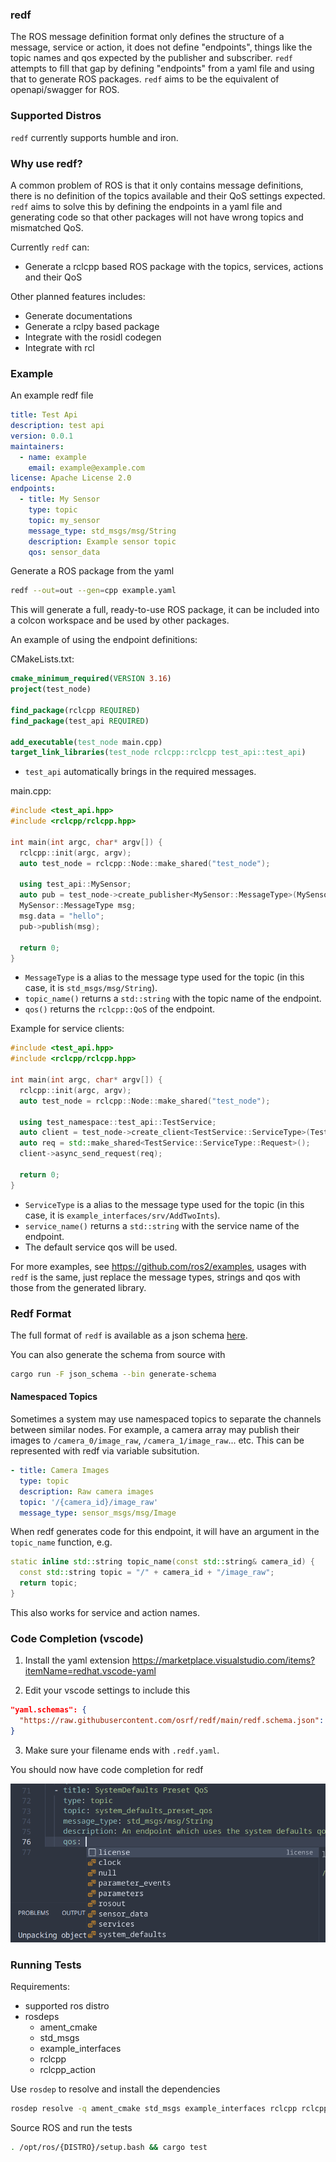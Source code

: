 ### redf

The ROS message definition format only defines the structure of a message, service or action, it does not define "endpoints", things like the topic names and qos expected by the publisher and subscriber. `redf` attempts to fill that gap by defining "endpoints" from a yaml file and using that to generate ROS packages. `redf` aims to be the equivalent of openapi/swagger for ROS.

### Supported Distros

`redf` currently supports humble and iron.

### Why use redf?

A common problem of ROS is that it only contains message definitions, there is no definition of the topics available and their QoS settings expected. `redf` aims to solve this by defining the endpoints in a yaml file and generating code so that other packages will not have wrong topics and mismatched QoS.

Currently `redf` can:

- Generate a rclcpp based ROS package with the topics, services, actions and their QoS

Other planned features includes:

- Generate documentations
- Generate a rclpy based package
- Integrate with the rosidl codegen
- Integrate with rcl

### Example

An example redf file

```yaml
title: Test Api
description: test api
version: 0.0.1
maintainers:
  - name: example
    email: example@example.com
license: Apache License 2.0
endpoints:
  - title: My Sensor
    type: topic
    topic: my_sensor
    message_type: std_msgs/msg/String
    description: Example sensor topic
    qos: sensor_data
```

Generate a ROS package from the yaml

```bash
redf --out=out --gen=cpp example.yaml
```

This will generate a full, ready-to-use ROS package, it can be included into a colcon workspace and be used by other packages.

An example of using the endpoint definitions:

CMakeLists.txt:

```cmake
cmake_minimum_required(VERSION 3.16)
project(test_node)

find_package(rclcpp REQUIRED)
find_package(test_api REQUIRED)

add_executable(test_node main.cpp)
target_link_libraries(test_node rclcpp::rclcpp test_api::test_api)
```

- `test_api` automatically brings in the required messages.

main.cpp:

```cpp
#include <test_api.hpp>
#include <rclcpp/rclcpp.hpp>

int main(int argc, char* argv[]) {
  rclcpp::init(argc, argv);
  auto test_node = rclcpp::Node::make_shared("test_node");

  using test_api::MySensor;
  auto pub = test_node->create_publisher<MySensor::MessageType>(MySensor::topic_name(), MySensor::qos());
  MySensor::MessageType msg;
  msg.data = "hello";
  pub->publish(msg);

  return 0;
}
```

- `MessageType` is a alias to the message type used for the topic (in this case, it is `std_msgs/msg/String`).
- `topic_name()` returns a `std::string` with the topic name of the endpoint.
- `qos()` returns the `rclcpp::QoS` of the endpoint.

Example for service clients:

```cpp
#include <test_api.hpp>
#include <rclcpp/rclcpp.hpp>

int main(int argc, char* argv[]) {
  rclcpp::init(argc, argv);
  auto test_node = rclcpp::Node::make_shared("test_node");

  using test_namespace::test_api::TestService;
  auto client = test_node->create_client<TestService::ServiceType>(TestService::service_name());
  auto req = std::make_shared<TestService::ServiceType::Request>();
  client->async_send_request(req);

  return 0;
}
```

- `ServiceType` is a alias to the message type used for the topic (in this case, it is `example_interfaces/srv/AddTwoInts`).
- `service_name()` returns a `std::string` with the service name of the endpoint.
- The default service qos will be used.

For more examples, see https://github.com/ros2/examples, usages with `redf` is the same, just replace the message types, strings and qos with those from the generated library.

### Redf Format

The full format of `redf` is available as a json schema [here](./redf.schema.json).

You can also generate the schema from source with

```bash
cargo run -F json_schema --bin generate-schema
```

#### Namespaced Topics

Sometimes a system may use namespaced topics to separate the channels between similar nodes. For example, a camera array may publish their images to `/camera_0/image_raw`, `/camera_1/image_raw`... etc. This can be represented with redf via variable subsitution.

```yaml
- title: Camera Images
  type: topic
  description: Raw camera images
  topic: '/{camera_id}/image_raw'
  message_type: sensor_msgs/msg/Image
```

When redf generates code for this endpoint, it will have an argument in the `topic_name` function, e.g.

```cpp
static inline std::string topic_name(const std::string& camera_id) {
  const std::string topic = "/" + camera_id + "/image_raw";
  return topic;
}
```

This also works for service and action names.

### Code Completion (vscode)

1. Install the yaml extension https://marketplace.visualstudio.com/items?itemName=redhat.vscode-yaml

1. Edit your vscode settings to include this

```json
"yaml.schemas": {
  "https://raw.githubusercontent.com/osrf/redf/main/redf.schema.json": "*.redf.yaml"
}
```

3. Make sure your filename ends with `.redf.yaml`.

You should now have code completion for redf

![](./docs/code-completion.png)

### Running Tests

Requirements:

- supported ros distro
- rosdeps
  - ament_cmake
  - std_msgs
  - example_interfaces
  - rclcpp
  - rclcpp_action

Use `rosdep` to resolve and install the dependencies

```bash
rosdep resolve -q ament_cmake std_msgs example_interfaces rclcpp rclcpp_action | sed '/^#/d' | xargs sudo apt install
```

Source ROS and run the tests

```bash
. /opt/ros/{DISTRO}/setup.bash && cargo test
```
